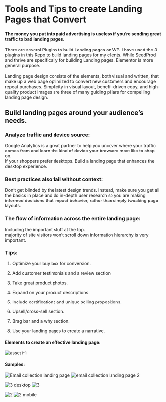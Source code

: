 # Tools and Tips to create Landing Pages that Convert
 
 #### The money you put into paid advertising is useless if you’re sending great traffic to bad landing pages.
 
There are several Plugins to build Landing pages on WP. I have used the 3 plugins in this Repo to build landing pages for my clients. While SeedProd and thrive are specifically for building Landing pages. Elementor is more general purpose.     
<br>
Landing page design consists of the elements, both visual and written, that make up a web page optimized to convert new customers and encourage repeat purchases. Simplicity in visual layout, benefit-driven copy, and high-quality product images are three of many guiding pillars for compelling landing page design. 



##   Build landing pages around your audience’s needs.


###   Analyze traffic and device source:  <br>
Google Analytics is a great partner to help you uncover where your traffic comes from and learn the kind of device your browsers most like to shop on. <br>
If your shoppers prefer desktops. Build a landing page that enhances the desktop experience.


###  Best practices also fail without context: <br>
Don’t get blinded by the latest design trends. Instead, make sure you get all the basics in place and do in-depth user research so you are making informed decisions that impact behavior, rather than simply tweaking page layouts. 


###  The flow of information across the entire landing page: <br>
Including the important stuff at the top. <br>
 majority of site visitors won’t scroll down
information hierarchy is very important.

### Tips:

1. Optimize your buy box for conversion.  <br>
2. Add customer testimonials and a review section.  <br>
3. Take great product photos.    <br>






4. Expand on your product descriptions.  <br>
5. Include certifications and unique selling propositions.   <br>
6. Upsell/cross-sell section.   <br>
7. Brag bar and a why section.   <br>
8. Use your landing pages to create a narrative.   <br>

#### Elements to create an effective landing page:
![asset1-1](https://user-images.githubusercontent.com/79042824/204817677-6cba8769-b84e-4639-8a4d-ec5f300aaab7.png)


#### Samples:
![Email collection landing page](https://user-images.githubusercontent.com/79042824/203112690-51ba31f9-e155-4166-ba4c-210434294daf.png)
![email collection landing page 2](https://user-images.githubusercontent.com/79042824/203112753-0940d337-a190-42d7-9c9f-5ccebe36d86c.png)


![3 desktop](https://user-images.githubusercontent.com/79042824/203113131-9731e297-121a-4576-be8a-6bd920765cdd.jpg)
![3](https://user-images.githubusercontent.com/79042824/203113147-21016b2f-d0f6-44ea-93cf-439b55bbb443.jpg)


![2](https://user-images.githubusercontent.com/79042824/203113186-9157418e-4c15-4b35-848d-0a745c4fc256.jpg)
![2 mobile](https://user-images.githubusercontent.com/79042824/203113205-d2618a90-3f74-44f7-81a9-cc05dd7f1d02.jpg)


